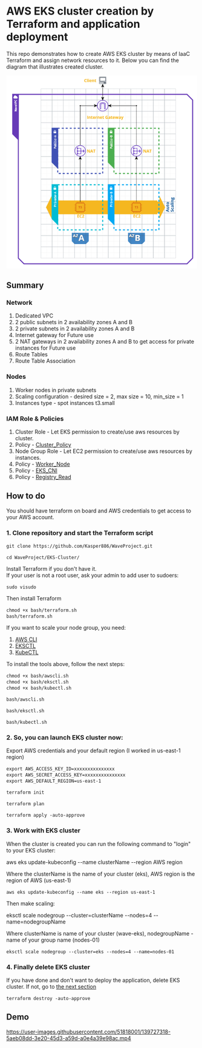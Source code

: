 # AWS EKS cluster creation by Terraform and application deployment
This repo demonstrates how to create AWS EKS cluster by means of IaaC Terraform and assign network resources to it. Below you can find the diagram that illustrates created cluster.

![Image alt](https://github.com/Kasper886/WaveProject/blob/master/EKS-Cluster/files/diagram3.png)

## Summary
### Network
1. Dedicated VPC
2. 2 public subnets in 2 availability zones A and B
3. 2 private subnets in 2 availability zones A and B
4. Internet gateway for Future use
5. 2 NAT gateways in 2 availability zones A and B to get access for private instances for Future use
6. Route Tables
7. Route Table Association

### Nodes
1. Worker nodes in private subnets
2. Scaling configuration - desired size = 2, max size = 10, min_size = 1
3. Instances type - spot instances t3.small

### IAM Role & Policies
1. Cluster Role - Let EKS permission to create/use aws resources by cluster.
2. Policy - [Cluster_Policy](https://github.com/SummitRoute/aws_managed_policies/blob/master/policies/AmazonEKSClusterPolicy)
3. Node Group Role - Let EC2 permission to create/use aws resources by instances.
4. Policy - [Worker_Node](https://github.com/SummitRoute/aws_managed_policies/blob/master/policies/AmazonEKSWorkerNodePolicy)
5. Policy - [EKS_CNI](https://github.com/SummitRoute/aws_managed_policies/blob/master/policies/AmazonEKS_CNI_Policy)
6. Policy - [Registry_Read](https://github.com/SummitRoute/aws_managed_policies/blob/master/policies/AmazonEC2ContainerRegistryReadOnly)

## How to do
You should have terraform on board and AWS credentials to get access to your AWS account.

### 1. Clone repository and start the Terraform script
```
git clone https://github.com/Kasper886/WaveProject.git
```
```
cd WaveProject/EKS-Cluster/
```
Install Terraform if you don't have it.<br/>
If your user is not a root user, ask your admin to add user to sudoers:
```
sudo visudo
```
Then install Terraform
```
chmod +x bash/terraform.sh
bash/terraform.sh
```
If you want to scale your node group, you need:
1. [AWS CLI](https://docs.aws.amazon.com/cli/latest/userguide/cli-chap-install.html)
2. [EKSCTL](https://docs.aws.amazon.com/eks/latest/userguide/eksctl.html)
3. [KubeCTL](https://docs.aws.amazon.com/eks/latest/userguide/install-kubectl.html)

To install the tools above, follow the next steps:
```
chmod +x bash/awscli.sh
chmod +x bash/eksctl.sh
chmod +x bash/kubectl.sh
```
```
bash/awscli.sh
```
```
bash/eksctl.sh
```
```
bash/kubectl.sh
```

### 2. So, you can launch EKS cluster now:
Export AWS credentials and your default region (I worked in us-east-1 region)
```
export AWS_ACCESS_KEY_ID=xxxxxxxxxxxxxxx
export AWS_SECRET_ACCESS_KEY=xxxxxxxxxxxxxxx
export AWS_DEFAULT_REGION=us-east-1
```
```
terraform init
```
```
terraform plan
```
```
terraform apply -auto-approve
```

### 3. Work with EKS cluster
When the cluster is created you can run the following command to "login" to your EKS cluster:

aws eks update-kubeconfig --name clusterName --region AWS region

  Where the clusterName is the name of your cluster (eks), AWS region is the region of AWS (us-east-1)
```
aws eks update-kubeconfig --name eks --region us-east-1
```

Then make scaling:

eksctl scale nodegroup --cluster=clusterName --nodes=4 --name=nodegroupName

  Where clusterName is name of your cluster (wave-eks), nodegroupName - name of your group name (nodes-01)
```
eksctl scale nodegroup --cluster=eks --nodes=4 --name=nodes-01
```

### 4. Finally delete EKS cluster
If you have done and don't want to deploy the application, delete EKS cluster. If not, go to [the next section](https://github.com/Kasper886/WaveProject/tree/master/App)
```
terraform destroy -auto-approve
```

## Demo

https://user-images.githubusercontent.com/51818001/139727318-5aeb08dd-3e20-45d3-a59d-a0e4a39e98ac.mp4
